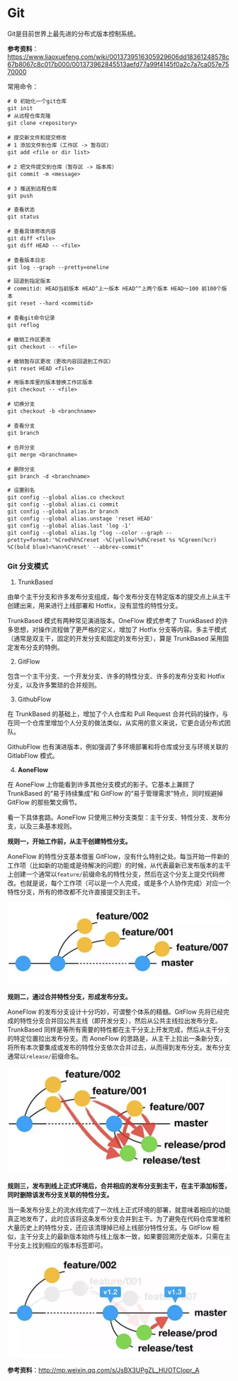 # Git

Git是目前世界上最先进的分布式版本控制系统。

**参考资料**：https://www.liaoxuefeng.com/wiki/0013739516305929606dd18361248578c67b8067c8c017b000/001373962845513aefd77a99f4145f0a2c7a7ca057e7570000

常用命令：

```
# 0 初始化一个git仓库
git init
# 从远程仓库克隆
git clone <repository>

# 提交新文件和提交修改
# 1 添加文件到仓库（工作区 -> 暂存区）
git add <file or dir list>

# 2 把文件提交到仓库（暂存区 -> 版本库）
git commit -m <message>

# 3 推送到远程仓库
git push
```

```
# 查看状态
git status

# 查看具体修改内容
git diff <file>
git diff HEAD -- <file>

# 查看版本日志
git log --graph --pretty=oneline

```

```
# 回退到指定版本
# commitid: HEAD当前版本 HEAD^上一版本 HEAD^^上两个版本 HEAD～100 前100个版本
git reset --hard <commitid>

# 查看git命令记录
git reflog

# 撤销工作区更改
git checkout -- <file>

# 撤销暂存区更改（更改内容回退到工作区）
git reset HEAD <file>

```

```
# 用版本库里的版本替换工作区版本
git checkout -- <file>

# 切换分支
git checkout -b <branchname>

# 查看分支
git branch

# 合并分支
git merge <branchname>

# 删除分支
git branch -d <branchname>

```

```
# 设置别名
git config --global alias.co checkout
git config --global alias.ci commit
git config --global alias.br branch
git config --global alias.unstage 'reset HEAD'
git config --global alias.last 'log -1'
git config --global alias.lg "log --color --graph --pretty=format:'%Cred%h%Creset -%C(yellow)%d%Creset %s %Cgreen(%cr) %C(bold blue)<%an>%Creset' --abbrev-commit"
```

### Git 分支模式

1. TrunkBased

由单个主干分支和许多发布分支组成，每个发布分支在特定版本的提交点上从主干创建出来，用来进行上线部署和 Hotfix，没有显性的特性分支。

TrunkBased 模式有两种常见演进版本。OneFlow 模式参考了 TrunkBased 的许多思想，对操作流程做了更严格的定义，增加了 Hotfix 分支等内容。多主干模式（通常是双主干，固定的开发分支和固定的发布分支），算是 TrunkBased 采用固定发布分支的特例。

2. GitFlow

包含一个主干分支、一个开发分支、许多的特性分支、许多的发布分支和 Hotfix 分支，以及许多繁琐的合并规则。

3. GithubFlow

在 TrunkBased 的基础上，增加了个人仓库和 Pull Request 合并代码的操作，与在同一个仓库里增加个人分支的做法类似，从实用的意义来说，它更合适分布式团队。

GithubFlow 也有演进版本，例如强调了多环境部署和将仓库或分支与环境关联的 GitlabFlow 模式。

4. **AoneFlow**

在 AoneFlow 上你能看到许多其他分支模式的影子。它基本上兼顾了 TrunkBased 的“易于持续集成”和 GitFlow 的“易于管理需求”特点，同时规避掉 GitFlow 的那些繁文缛节。

看一下具体套路。AoneFlow 只使用三种分支类型：主干分支、特性分支、发布分支，以及三条基本规则。

**规则一，开始工作前，从主干创建特性分支。**

AoneFlow 的特性分支基本借鉴 GitFlow，没有什么特别之处。每当开始一件新的工作项（比如新的功能或是待解决的问题）的时候，从代表最新已发布版本的主干上创建一个通常以`feature/`前缀命名的特性分支，然后在这个分支上提交代码修改。也就是说，每个工作项（可以是一个人完成，或是多个人协作完成）对应一个特性分支，所有的修改都不允许直接提交到主干。

![](./img/git-01.png)

**规则二，通过合并特性分支，形成发布分支。**

AoneFlow 的发布分支设计十分巧妙，可谓整个体系的精髓。GitFlow 先将已经完成的特性分支合并回公共主线（即开发分支），然后从公共主线拉出发布分支。TrunkBased 同样是等所有需要的特性都在主干分支上开发完成，然后从主干分支的特定位置拉出发布分支。而 AoneFlow 的思路是，从主干上拉出一条新分支，将所有本次要集成或发布的特性分支依次合并过去，从而得到发布分支。发布分支通常以`release/`前缀命名。

![](./img/git-02.png)

**规则三，发布到线上正式环境后，合并相应的发布分支到主干，在主干添加标签，同时删除该发布分支关联的特性分支。**

当一条发布分支上的流水线完成了一次线上正式环境的部署，就意味着相应的功能真正地发布了，此时应该将这条发布分支合并到主干。为了避免在代码仓库里堆积大量历史上的特性分支，还应该清理掉已经上线部分特性分支。与 GitFlow 相似，主干分支上的最新版本始终与线上版本一致，如果要回溯历史版本，只需在主干分支上找到相应的版本标签即可。

![](./img/git-03.png)

**参考资料**：http://mp.weixin.qq.com/s/JsBX3UPgZL_HUOTCIopr_A
